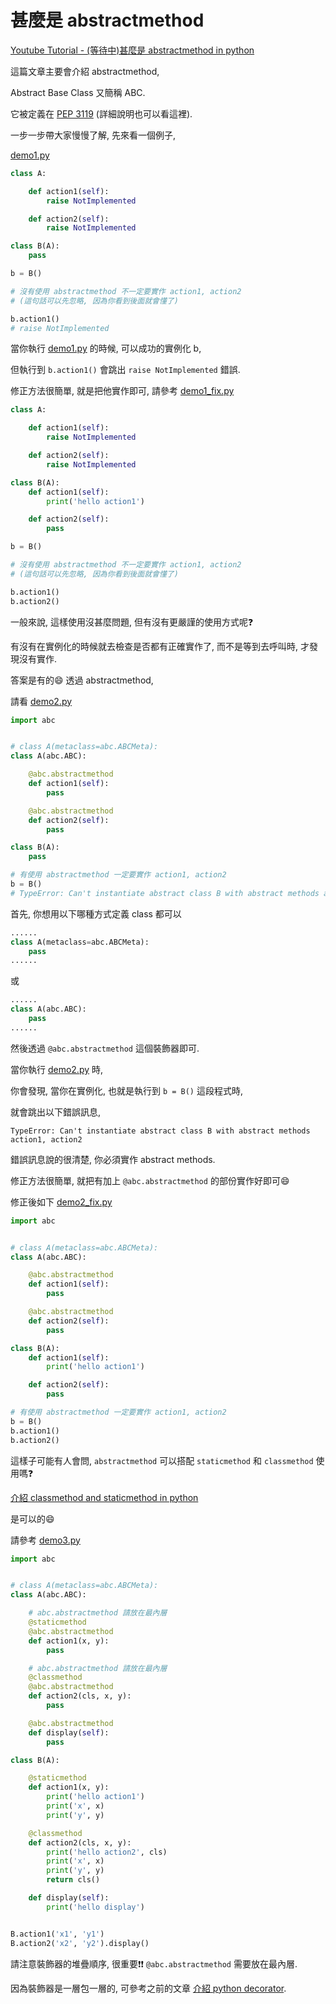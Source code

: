 # 甚麼是 abstractmethod

[Youtube Tutorial - (等待中)甚麼是 abstractmethod in python]()

這篇文章主要會介紹 abstractmethod,

Abstract Base Class 又簡稱 ABC.

它被定義在 [PEP 3119](https://www.python.org/dev/peps/pep-3119/) (詳細說明也可以看這裡).

一步一步帶大家慢慢了解, 先來看一個例子,

[demo1.py](https://github.com/twtrubiks/python-notes/blob/master/what_is_the_abstractmethod/demo1.py)

```python
class A:

    def action1(self):
        raise NotImplemented

    def action2(self):
        raise NotImplemented

class B(A):
    pass

b = B()

# 沒有使用 abstractmethod 不一定要實作 action1, action2
# (這句話可以先忽略, 因為你看到後面就會懂了)

b.action1()
# raise NotImplemented
```

當你執行 [demo1.py](https://github.com/twtrubiks/python-notes/blob/master/what_is_the_abstractmethod/demo1.py) 的時候, 可以成功的實例化 b,

但執行到 `b.action1()` 會跳出 `raise NotImplemented` 錯誤.

修正方法很簡單, 就是把他實作即可, 請參考 [demo1_fix.py](https://github.com/twtrubiks/python-notes/blob/master/what_is_the_abstractmethod/demo1_fix.py)

```python
class A:

    def action1(self):
        raise NotImplemented

    def action2(self):
        raise NotImplemented

class B(A):
    def action1(self):
        print('hello action1')

    def action2(self):
        pass

b = B()

# 沒有使用 abstractmethod 不一定要實作 action1, action2
# (這句話可以先忽略, 因為你看到後面就會懂了)

b.action1()
b.action2()
```

一般來說, 這樣使用沒甚麼問題, 但有沒有更嚴謹的使用方式呢:question:

有沒有在實例化的時候就去檢查是否都有正確實作了, 而不是等到去呼叫時, 才發現沒有實作.

答案是有的:smile: 透過 abstractmethod,

請看 [demo2.py](https://github.com/twtrubiks/python-notes/blob/master/what_is_the_abstractmethod/demo2.py)

```python
import abc


# class A(metaclass=abc.ABCMeta):
class A(abc.ABC):

    @abc.abstractmethod
    def action1(self):
        pass

    @abc.abstractmethod
    def action2(self):
        pass

class B(A):
    pass

# 有使用 abstractmethod 一定要實作 action1, action2
b = B()
# TypeError: Can't instantiate abstract class B with abstract methods action1, action2

```

首先, 你想用以下哪種方式定義 class 都可以

```python
......
class A(metaclass=abc.ABCMeta):
    pass
......
```

或

```python
......
class A(abc.ABC):
    pass
......
```

然後透過 `@abc.abstractmethod` 這個裝飾器即可.

當你執行 [demo2.py](https://github.com/twtrubiks/python-notes/blob/master/what_is_the_abstractmethod/demo2.py) 時,

你會發現, 當你在實例化, 也就是執行到 `b = B()` 這段程式時,

就會跳出以下錯誤訊息,

`TypeError: Can't instantiate abstract class B with abstract methods action1, action2`

錯誤訊息說的很清楚, 你必須實作 abstract methods.

修正方法很簡單, 就把有加上 `@abc.abstractmethod` 的部份實作好即可:smile:

修正後如下 [demo2_fix.py](https://github.com/twtrubiks/python-notes/blob/master/what_is_the_abstractmethod/demo2_fix.py)

```python
import abc


# class A(metaclass=abc.ABCMeta):
class A(abc.ABC):

    @abc.abstractmethod
    def action1(self):
        pass

    @abc.abstractmethod
    def action2(self):
        pass

class B(A):
    def action1(self):
        print('hello action1')

    def action2(self):
        pass

# 有使用 abstractmethod 一定要實作 action1, action2
b = B()
b.action1()
b.action2()

```

這樣子可能有人會問, `abstractmethod` 可以搭配 `staticmethod` 和 `classmethod` 使用嗎:question:

[介紹 classmethod and staticmethod in python](https://github.com/twtrubiks/python-notes/tree/master/what_is_classmethod_and_staticmethod)

是可以的:smile:

請參考 [demo3.py](https://github.com/twtrubiks/python-notes/blob/master/what_is_the_abstractmethod/demo3.py)

```python
import abc


# class A(metaclass=abc.ABCMeta):
class A(abc.ABC):

    # abc.abstractmethod 請放在最內層
    @staticmethod
    @abc.abstractmethod
    def action1(x, y):
        pass

    # abc.abstractmethod 請放在最內層
    @classmethod
    @abc.abstractmethod
    def action2(cls, x, y):
        pass

    @abc.abstractmethod
    def display(self):
        pass

class B(A):

    @staticmethod
    def action1(x, y):
        print('hello action1')
        print('x', x)
        print('y', y)

    @classmethod
    def action2(cls, x, y):
        print('hello action2', cls)
        print('x', x)
        print('y', y)
        return cls()

    def display(self):
        print('hello display')


B.action1('x1', 'y1')
B.action2('x2', 'y2').display()

```

請注意裝飾器的堆疊順序, 很重要:exclamation::exclamation: `@abc.abstractmethod` 需要放在最內層.

因為裝飾器是一層包一層的, 可參考之前的文章 [介紹 python decorator](https://github.com/twtrubiks/python-notes/tree/master/what_is_the_python_decorator).
